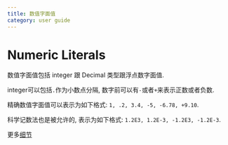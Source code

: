 ```yaml
---
title: 数值字面值
category: user guide
---
```


# Numeric Literals

数值字面值包括 integer 跟 Decimal 类型跟浮点数字面值.

integer可以包括`.`作为小数点分隔, 数字前可以有`-`或者`+`来表示正数或者负数.

精确数值字面值可以表示为如下格式: `1, .2, 3.4, -5, -6.78, +9.10`.

科学记数法也是被允许的, 表示为如下格式: `1.2E3, 1.2E-3, -1.2E3, -1.2E-3`.

更多[细节](https://dev.mysql.com/doc/refman/5.7/en/number-literals.html)